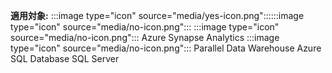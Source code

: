 <Token>**適用対象:** :::image type="icon" source="media/yes-icon.png"::::::image type="icon" source="media/no-icon.png"::: :::image type="icon" source="media/no-icon.png"::: Azure Synapse Analytics :::image type="icon" source="media/no-icon.png"::: Parallel Data Warehouse Azure SQL Database SQL Server</Token>

